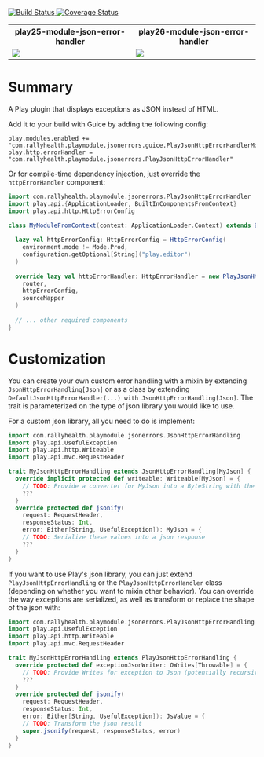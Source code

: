 <a href='https://travis-ci.org/rallyhealth/play-module-json-error-handler'>
  <img src='https://travis-ci.org/rallyhealth/play-module-json-error-handler.svg?branch=master' alt='Build Status' />
</a>
<a href='https://coveralls.io/rallyhealth/play-module-json-error-handler?branch=master'>
  <img src='https://coveralls.io/repos/github/rallyhealth/play-module-json-error-handler/badge.svg?branch=master' alt='Coverage Status' />
</a>
<table>
  <tr>
    <th>play25-module-json-error-handler</th>
    <th>play26-module-json-error-handler</th>
  </tr>
  <tr>
    <td>
      <a href='https://bintray.com/rallyhealth/ivy-scala-libs/play25-module-json-error-handler/_latestVersion'>
        <img src='https://api.bintray.com/packages/rallyhealth/ivy-scala-libs/play25-module-json-error-handler/images/download.svg'>
      </a>
    </td>
    <td>
      <a href='https://bintray.com/rallyhealth/ivy-scala-libs/play26-module-json-error-handler/_latestVersion'>
        <img src='https://api.bintray.com/packages/rallyhealth/ivy-scala-libs/play26-module-json-error-handler/images/download.svg'>
      </a>
    </td>
  </tr>
</table>

# Summary

A Play plugin that displays exceptions as JSON instead of HTML. 

Add it to your build with Guice by adding the following config:
```hocon
play.modules.enabled += "com.rallyhealth.playmodule.jsonerrors.guice.PlayJsonHttpErrorHandlerModule"
play.http.errorHandler = "com.rallyhealth.playmodule.jsonerrors.PlayJsonHttpErrorHandler"
```

Or for compile-time dependency injection, just override the `httpErrorHandler` component:

```scala
import com.rallyhealth.playmodule.jsonerrors.PlayJsonHttpErrorHandler
import play.api.{ApplicationLoader, BuiltInComponentsFromContext}
import play.api.http.HttpErrorConfig

class MyModuleFromContext(context: ApplicationLoader.Context) extends BuiltInComponentsFromContext(context) {
  
  lazy val httpErrorConfig: HttpErrorConfig = HttpErrorConfig(
    environment.mode != Mode.Prod,
    configuration.getOptional[String]("play.editor")
  )
  
  override lazy val httpErrorHandler: HttpErrorHandler = new PlayJsonHttpErrorHandler(
    router,
    httpErrorConfig,
    sourceMapper
  )
  
  // ... other required components
}
```

# Customization

You can create your own custom error handling with a mixin by extending `JsonHttpErrorHandling[Json]` or as a class
by extending `DefaultJsonHttpErrorHandler(...) with JsonHttpErrorHandling[Json]`. The trait is parameterized on the
type of json library you would like to use.

For a custom json library, all you need to do is implement:
```scala
import com.rallyhealth.playmodule.jsonerrors.JsonHttpErrorHandling
import play.api.UsefulException
import play.api.http.Writeable
import play.api.mvc.RequestHeader

trait MyJsonHttpErrorHandling extends JsonHttpErrorHandling[MyJson] {
  override implicit protected def writeable: Writeable[MyJson] = {
    // TODO: Provide a converter for MyJson into a ByteString with the appropriate content-type 
    ???  
  }
  override protected def jsonify(
    request: RequestHeader,
    responseStatus: Int,
    error: Either[String, UsefulException]): MyJson = {
    // TODO: Serialize these values into a json response
    ???    
  }
}
```

If you want to use Play's json library, you can just extend `PlayJsonHttpErrorHandling` or the
`PlayJsonHttpErrorHandler` class (depending on whether you want to mixin other behavior). You can override the way
exceptions are serialized, as well as transform or replace the shape of the json with: 

```scala
import com.rallyhealth.playmodule.jsonerrors.PlayJsonHttpErrorHandling
import play.api.UsefulException
import play.api.http.Writeable
import play.api.mvc.RequestHeader

trait MyJsonHttpErrorHandling extends PlayJsonHttpErrorHandling {
  override protected def exceptionJsonWriter: OWrites[Throwable] = {
    // TODO: Provide Writes for exception to Json (potentially recursively on causes / suppressed exceptions)
    ???
  } 
  override protected def jsonify(
    request: RequestHeader,
    responseStatus: Int,
    error: Either[String, UsefulException]): JsValue = {
    // TODO: Transform the json result
    super.jsonify(request, responseStatus, error)
  }
}
```
